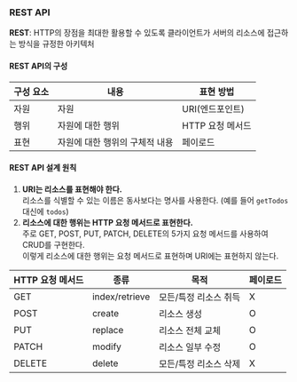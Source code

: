 ### REST API

**REST**: HTTP의 장점을 최대한 활용할 수 있도록 클라이언트가 서버의 리소스에 접근하는 방식을 규정한 아키텍처

#### REST API의 구성

| 구성 요소 | 내용                           | 표현 방법        |
| --------- | ------------------------------ | ---------------- |
| 자원      | 자원                           | URI(엔드포인트)  |
| 행위      | 자원에 대한 행위               | HTTP 요청 메서드 |
| 표현      | 자원에 대한 행위의 구체적 내용 | 페이로드         |

#### REST API 설계 원칙

1. **URI는 리소스를 표현해야 한다.**  
   리소스를 식별할 수 있는 이름은 동사보다는 명사를 사용한다. (예를 들어 `getTodos` 대신에 `todos`)
2. **리소스에 대한 행위는 HTTP 요청 메서드로 표현한다.**  
   주로 GET, POST, PUT, PATCH, DELETE의 5가지 요청 메서드를 사용하여 CRUD를 구현한다.  
   이렇게 리소스에 대한 행위는 요청 메서드로 표현하며 URI에는 표현하지 않는다.

| HTTP 요청 메서드 | 종류           | 목적                  | 페이로드 |
| ---------------- | -------------- | --------------------- | -------- |
| GET              | index/retrieve | 모든/특정 리소스 취득 | X        |
| POST             | create         | 리소스 생성           | O        |
| PUT              | replace        | 리소스 전체 교체      | O        |
| PATCH            | modify         | 리소스 일부 수정      | O        |
| DELETE           | delete         | 모든/특정 리소스 삭제 | X        |
